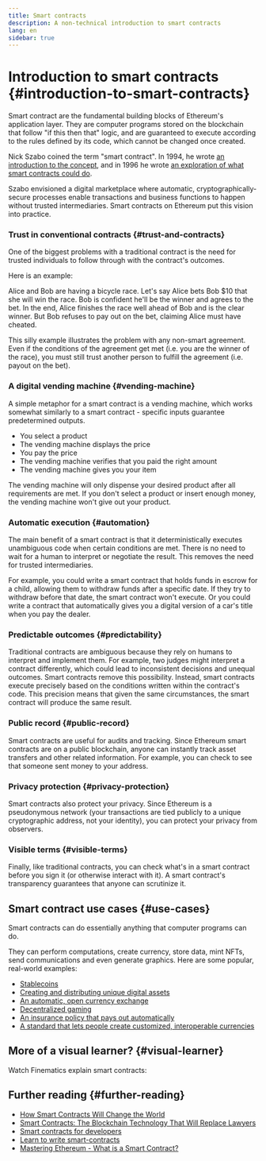 ```yaml
---
title: Smart contracts
description: A non-technical introduction to smart contracts
lang: en
sidebar: true
---
```


# Introduction to smart contracts {#introduction-to-smart-contracts}

Smart contract are the fundamental building blocks of Ethereum's application layer. They are computer programs stored on the blockchain that follow "if this then that" logic, and are guaranteed to execute according to the rules defined by its code, which cannot be changed once created.

Nick Szabo coined the term "smart contract". In 1994, he wrote [an introduction to the concept](https://www.fon.hum.uva.nl/rob/Courses/InformationInSpeech/CDROM/Literature/LOTwinterschool2006/szabo.best.vwh.net/smart.contracts.html), and in 1996 he wrote [an exploration of what smart contracts could do](https://www.fon.hum.uva.nl/rob/Courses/InformationInSpeech/CDROM/Literature/LOTwinterschool2006/szabo.best.vwh.net/smart_contracts_2.html).

Szabo envisioned a digital marketplace where automatic, cryptographically-secure processes enable transactions and business functions to happen without trusted intermediaries. Smart contracts on Ethereum put this vision into practice.

### Trust in conventional contracts {#trust-and-contracts}

One of the biggest problems with a traditional contract is the need for trusted individuals to follow through with the contract's outcomes.

Here is an example:

Alice and Bob are having a bicycle race. Let's say Alice bets Bob $10 that she will win the race. Bob is confident he'll be the winner and agrees to the bet. In the end, Alice finishes the race well ahead of Bob and is the clear winner. But Bob refuses to pay out on the bet, claiming Alice must have cheated.

This silly example illustrates the problem with any non-smart agreement. Even if the conditions of the agreement get met (i.e. you are the winner of the race), you must still trust another person to fulfill the agreement (i.e. payout on the bet).

### A digital vending machine {#vending-machine}

A simple metaphor for a smart contract is a vending machine, which works somewhat similarly to a smart contract - specific inputs guarantee predetermined outputs.

- You select a product
- The vending machine displays the price
- You pay the price
- The vending machine verifies that you paid the right amount
- The vending machine gives you your item

The vending machine will only dispense your desired product after all requirements are met. If you don't select a product or insert enough money, the vending machine won't give out your product.

### Automatic execution {#automation}

The main benefit of a smart contract is that it deterministically executes unambiguous code when certain conditions are met. There is no need to wait for a human to interpret or negotiate the result. This removes the need for trusted intermediaries.

For example, you could write a smart contract that holds funds in escrow for a child, allowing them to withdraw funds after a specific date. If they try to withdraw before that date, the smart contract won't execute. Or you could write a contract that automatically gives you a digital version of a car's title when you pay the dealer.

### Predictable outcomes {#predictability}

Traditional contracts are ambiguous because they rely on humans to interpret and implement them. For example, two judges might interpret a contract differently, which could lead to inconsistent decisions and unequal outcomes. Smart contracts remove this possibility. Instead, smart contracts execute precisely based on the conditions written within the contract's code. This precision means that given the same circumstances, the smart contract will produce the same result.

### Public record {#public-record}

Smart contracts are useful for audits and tracking. Since Ethereum smart contracts are on a public blockchain, anyone can instantly track asset transfers and other related information. For example, you can check to see that someone sent money to your address.

### Privacy protection {#privacy-protection}

Smart contracts also protect your privacy. Since Ethereum is a pseudonymous network (your transactions are tied publicly to a unique cryptographic address, not your identity), you can protect your privacy from observers.

### Visible terms {#visible-terms}

Finally, like traditional contracts, you can check what's in a smart contract before you sign it (or otherwise interact with it). A smart contract's transparency guarantees that anyone can scrutinize it.

## Smart contract use cases {#use-cases}

Smart contracts can do essentially anything that computer programs can do.

They can perform computations, create currency, store data, mint NFTs, send communications and even generate graphics. Here are some popular, real-world examples:

- [Stablecoins](/stablecoins/)
- [Creating and distributing unique digital assets](/nft/)
- [An automatic, open currency exchange](/get-eth/#dex)
- [Decentralized gaming](/dapps/?category=gaming)
- [An insurance policy that pays out automatically](https://etherisc.com/)
- [A standard that lets people create customized, interoperable currencies](/developers/docs/standards/tokens/)

## More of a visual learner? {#visual-learner}

Watch Finematics explain smart contracts:

<YouTube id="pWGLtjG-F5c" />

## Further reading {#further-reading}

- [How Smart Contracts Will Change the World](https://www.youtube.com/watch?v=pA6CGuXEKtQ)
- [Smart Contracts: The Blockchain Technology That Will Replace Lawyers](https://blockgeeks.com/guides/smart-contracts/)
- [Smart contracts for developers](/developers/docs/smart-contracts/)
- [Learn to write smart-contracts](/developers/learning-tools/)
- [Mastering Ethereum - What is a Smart Contract?](https://github.com/ethereumbook/ethereumbook/blob/develop/07smart-contracts-solidity.asciidoc#what-is-a-smart-contract)
